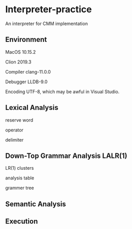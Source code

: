 # Interpreter-practice
An interpreter for CMM implementation
## Environment
MacOS 10.15.2

Clion 2019.3

Compiler clang-11.0.0

Debugger LLDB-9.0

Encoding UTF-8, which may be awful in Visual Studio.
## Lexical Analysis
reserve word

operator

delimiter
## Down-Top Grammar Analysis LALR(1)
LR(1) clusters

analysis table

grammer tree
## Semantic Analysis
## Execution
